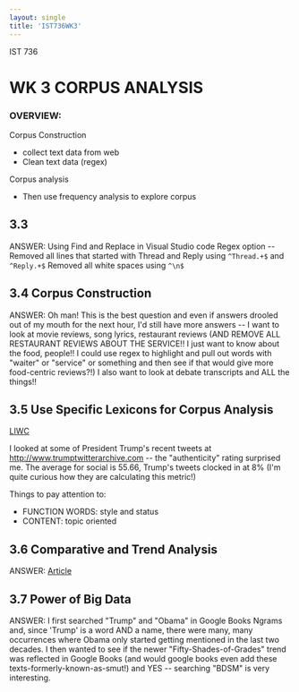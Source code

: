 ```yaml
--- 
layout: single
title: 'IST736WK3'
---
```


IST 736

# WK 3 CORPUS ANALYSIS

### OVERVIEW: 

Corpus Construction
* collect text data from web
* Clean text data (regex)

Corpus analysis
* Then use frequency analysis to explore corpus

## 3.3

ANSWER:
Using Find and Replace in Visual Studio code Regex option -- 
Removed all lines that started with Thread and Reply using `^Thread.+$` and `^Reply.+$`
Removed all white spaces using `^\n$`

## 3.4 Corpus Construction

ANSWER:
Oh man! This is the best question and even if answers drooled out of my mouth for the next hour, I'd still have more answers -- I want to look at movie reviews, song lyrics, restaurant reviews (AND REMOVE ALL RESTAURANT REVIEWS ABOUT THE SERVICE!! I just want to know about the food, people!! I could use regex to highlight and pull out words with "waiter" or "service" or something and then see if that would give more food-centric reviews?!) I also want to look at debate transcripts and ALL the things!!

## 3.5 Use Specific Lexicons for Corpus Analysis

[LIWC](http://liwc.wpengine.com/results/)

I looked at some of President Trump's recent tweets at http://www.trumptwitterarchive.com -- the "authenticity" rating surprised me. The average for social is 55.66, Trump's tweets clocked in at 8% (I'm quite curious how they are calculating this metric!) 

Things to pay attention to:
* FUNCTION WORDS: style and status
* CONTENT: topic oriented 

## 3.6 Comparative and Trend Analysis

ANSWER:
[Article](https://archive.nyu.edu/handle/2451/60441)

## 3.7 Power of Big Data

ANSWER:
I first searched "Trump" and "Obama" in Google Books Ngrams and, since 'Trump' is a word AND a name, there were many, many occurrences where Obama only started getting mentioned in the last two decades. 
I then wanted to see if the newer "Fifty-Shades-of-Grades" trend was reflected in Google Books (and would google books even add these texts-formerly-known-as-smut!) and YES -- searching "BDSM" is very interesting. 